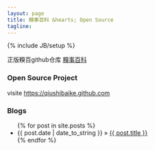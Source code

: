 ```yaml
---
layout: page
title: 糗事百科 &hearts; Open Source
tagline: 
---
```

{% include JB/setup %}

正版糗百github仓库 [糗事百科](http://www.qiushibaike.com) 

### Open Source Project

visite https://qiushibaike.github.com 

### Blogs    

<ul class="posts">
  {% for post in site.posts %}
    <li><span>{{ post.date | date_to_string }}</span> &raquo; <a href="{{ BASE_PATH }}{{ post.url }}">{{ post.title }}</a></li>
  {% endfor %}
</ul>



